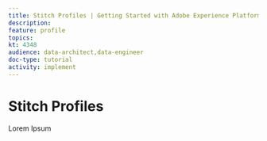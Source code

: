 ```yaml
---
title: Stitch Profiles | Getting Started with Adobe Experience Platform for Data Architects and Data Engineers
description: 
feature: profile
topics: 
kt: 4348
audience: data-architect,data-engineer
doc-type: tutorial
activity: implement
---
```


# Stitch Profiles

Lorem Ipsum